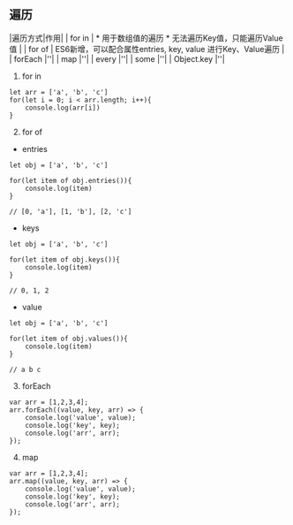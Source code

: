 ## 遍历

|遍历方式|作用|
| for in | * 用于数组值的遍历 * 无法遍历Key值，只能遍历Value值 |
| for of | ES6新增，可以配合属性entries, key, value 进行Key、Value遍历 |
| forEach |''|
| map |''|
| every |''|
| some |''|
| Object.key |''|

1. for in 

```
let arr = ['a', 'b', 'c']
for(let i = 0; i < arr.length; i++){
    console.log(arr[i])
}
```

2. for of

* entries

```
let obj = ['a', 'b', 'c']

for(let item of obj.entries()){
    console.log(item)
}

// [0, 'a'], [1, 'b'], [2, 'c']
```

* keys

```
let obj = ['a', 'b', 'c']

for(let item of obj.keys()){
    console.log(item)
}

// 0, 1, 2
```

* value

```
let obj = ['a', 'b', 'c']

for(let item of obj.values()){
    console.log(item)
}

// a b c
```

3. forEach

```
var arr = [1,2,3,4];
arr.forEach((value, key, arr) => {
    console.log('value', value);
    console.log('key', key);
    console.log('arr', arr);
});
```

4. map

```
var arr = [1,2,3,4];
arr.map((value, key, arr) => {
    console.log('value', value);
    console.log('key', key);
    console.log('arr', arr);
});
```

